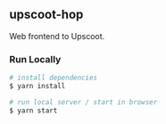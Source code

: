 ## upscoot-hop

Web frontend to Upscoot.

### Run Locally

```sh
# install dependencies
$ yarn install

# run local server / start in browser
$ yarn start
```